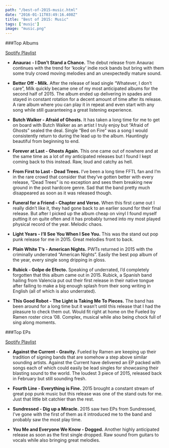 ```yaml
---
path: "/best-of-2015-music.html"
date: "2016-01-11T03:49:16.408Z"
title: "Best of 2015: Music"
tags: ['music']
image: "music.png"
---
```


###Top Albums

[Spotify Playlist](https://open.spotify.com/user/markkholland/playlist/6m3n7KOeMcey8WdhgvEmP4)

- **Anaurac - I Don’t Stand a Chance.**
The debut release from Anaurac continues with the trend for ‘kooky’ indie rock bands but bring with them some truly crowd moving melodies and an unexpectedly mature sound.

- **Better Off - Milk.**
After the release of lead single “Whatever, I don’t care”, Milk quickly became one of my most anticipated albums for the second half of 2015. The album ended up delivering in spades and stayed in constant rotation for a decent amount of time after its release. A rare album where you can play it in repeat and even start with any song while still guaranteeing a great listening experience.

- **Butch Walker - Afraid of Ghosts.**
It has taken a long time for me to get on board with Butch Walker as an artist I truly enjoy but “Afraid of Ghosts” sealed the deal. Single “Bed on Fire” was a song I would consistently return to during the lead up to the album. Hauntingly beautiful from beginning to end.

- **Forever at Last - Ghosts Again.**
This one came out of nowhere and at the same time as a lot of my anticipated releases but I found I kept coming back to this instead. Raw, loud and catchy as hell.

- **From First to Last - Dead Trees.**
I’ve been a long time FFTL fan and I’m in the rare crowd that consider that they’ve gotten better with every release, “Dead Trees” is no exception and sees them breaking new ground in the post hardcore genre. Sad that the band pretty much disappeared as soon as it was released though.

- **Funeral for a Friend - Chapter and Verse.**
When this first came out I really didn’t like it, they had gone back to an earlier sound for their final release. But after I picked up the album cheap on vinyl I found myself putting it on quite often and it has probably turned into my most played physical record of the year. Melodic chaos.

- **Light Years - I’ll See You When I See You.**
This was the stand out pop punk release for me in 2015. Great melodies front to back.

- **Plain White T’s - American Nights.**
PWTs returned in 2015 with the criminally underrated “American Nights”. Easily the best pop album of the year, every single song dripping in gloss.

- **Rubick - Golpe de Efecto.**
Speaking of underrated, I’d completely forgotten that this album came out in 2015. Rubick, a Spanish band hailing from Valencia put out their first release in their native tongue after failing to make a big enough splash from their song writing in English (all of which is also underrated).

- **This Good Robot - The Light is Taking Me To Pieces.**
The band has been around for a long time but it wasn’t until this release that I had the pleasure to check them out. Would fit right at home on the Fueled by Ramen roster circa ’08. Complex, musical while also being chock full of sing along moments.


###Top EPs

[Spotify Playlist](https://open.spotify.com/user/markkholland/playlist/1vJQBD0UxMj78yLRN3cynM)

- **Against the Current - Gravity.**
Fueled by Ramen are keeping up their tradition of signing bands that are somehow a step above similar sounding artists. Against the Current have delivered an EP packed with songs each of which could easily be lead singles for showcasing their blasting sound to the world. The loudest 3 piece of 2015, released back in February but still sounding fresh.

- **Fourth Line - Everything is Fine.**
2015 brought a constant stream of great pop punk music but this release was one of the stand outs for me. Just that little bit catchier than the rest.

- **Sundressed - Dig up a Miracle.**
2015 saw two EPs from Sundressed, I’ve gone with the first of them as it introduced me to the band and probably saw the most play time.

- **You Me and Everyone We Know - Dogged.**
Another highly anticipated release as soon as the first single dropped. Raw sound from guitars to vocals while also bringing great melodies.
